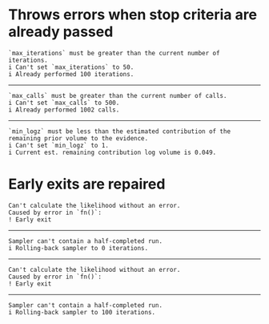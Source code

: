 # Throws errors when stop criteria are already passed

    `max_iterations` must be greater than the current number of iterations.
    i Can't set `max_iterations` to 50.
    i Already performed 100 iterations.

---

    `max_calls` must be greater than the current number of calls.
    i Can't set `max_calls` to 500.
    i Already performed 1002 calls.

---

    `min_logz` must be less than the estimated contribution of the remaining prior volume to the evidence.
    i Can't set `min_logz` to 1.
    i Current est. remaining contribution log volume is 0.049.

# Early exits are repaired

    Can't calculate the likelihood without an error.
    Caused by error in `fn()`:
    ! Early exit

---

    Sampler can't contain a half-completed run.
    i Rolling-back sampler to 0 iterations.

---

    Can't calculate the likelihood without an error.
    Caused by error in `fn()`:
    ! Early exit

---

    Sampler can't contain a half-completed run.
    i Rolling-back sampler to 100 iterations.

